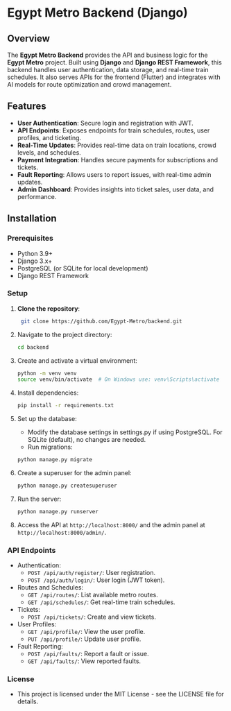 # Egypt Metro Backend (Django)

## Overview

The **Egypt Metro Backend** provides the API and business logic for the **Egypt Metro** project. Built using **Django** and **Django REST Framework**, this backend handles user authentication, data storage, and real-time train schedules. It also serves APIs for the frontend (Flutter) and integrates with AI models for route optimization and crowd management.

## Features

- **User Authentication**: Secure login and registration with JWT.
- **API Endpoints**: Exposes endpoints for train schedules, routes, user profiles, and ticketing.
- **Real-Time Updates**: Provides real-time data on train locations, crowd levels, and schedules.
- **Payment Integration**: Handles secure payments for subscriptions and tickets.
- **Fault Reporting**: Allows users to report issues, with real-time admin updates.
- **Admin Dashboard**: Provides insights into ticket sales, user data, and performance.

## Installation

### Prerequisites

- Python 3.9+
- Django 3.x+
- PostgreSQL (or SQLite for local development)
- Django REST Framework

### Setup

1. **Clone the repository**:

    ```bash
     git clone https://github.com/Egypt-Metro/backend.git
    ```

2. Navigate to the project directory:

    ```bash
    cd backend
    ```

3. Create and activate a virtual environment:

    ```bash
    python -m venv venv
    source venv/bin/activate  # On Windows use: venv\Scripts\activate
    ```

4. Install dependencies:

    ```bash
    pip install -r requirements.txt
    ```

5. Set up the database:

   - Modify the database settings in settings.py if using PostgreSQL. For SQLite (default), no changes are needed.
   - Run migrations:

    ```bash
    python manage.py migrate
    ```

6. Create a superuser for the admin panel:

    ```bash
    python manage.py createsuperuser
    ```

7. Run the server:

    ```bash
    python manage.py runserver
    ```

8. Access the API at `http://localhost:8000/` and the admin panel at `http://localhost:8000/admin/`.

### API Endpoints

- Authentication:
  - `POST /api/auth/register/`: User registration.
  - `POST /api/auth/login/`: User login (JWT token).
- Routes and Schedules:
  - `GET /api/routes/`: List available metro routes.
  - `GET /api/schedules/`: Get real-time train schedules.
- Tickets:
  - `POST /api/tickets/`: Create and view tickets.
- User Profiles:
  - `GET /api/profile/`: View the user profile.
  - `PUT /api/profile/`: Update user profile.
- Fault Reporting:
  - `POST /api/faults/`: Report a fault or issue.
  - `GET /api/faults/`: View reported faults.

### License

- This project is licensed under the MIT License - see the LICENSE file for details.
